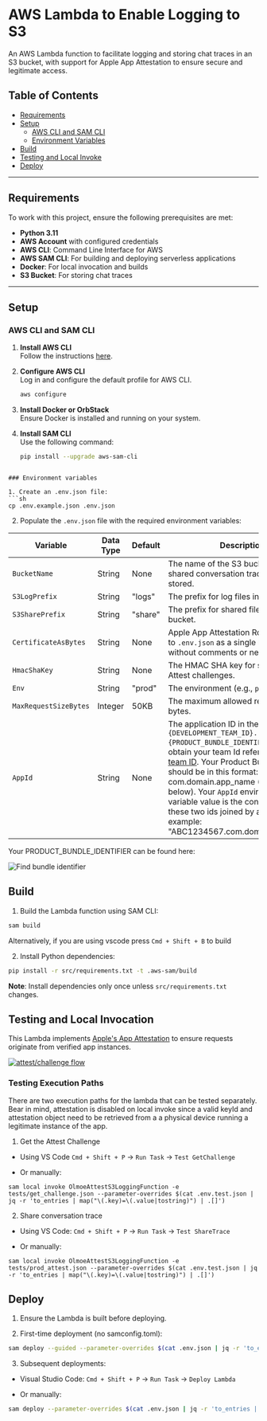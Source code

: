 # AWS Lambda to Enable Logging to S3

An AWS Lambda function to facilitate logging and storing chat traces in an S3 bucket, with support for Apple App Attestation to ensure secure and legitimate access.

## Table of Contents

- [Requirements](#requirements)
- [Setup](#setup)
  - [AWS CLI and SAM CLI](#aws-cli-and-sam-cli)
  - [Environment Variables](#environment-variables)
- [Build](#build)
- [Testing and Local Invoke](#testing-and-local-invoke)
- [Deploy](#deploy)


---

## Requirements

To work with this project, ensure the following prerequisites are met:

- **Python 3.11**
- **AWS Account** with configured credentials
- **AWS CLI**: Command Line Interface for AWS
- **AWS SAM CLI**: For building and deploying serverless applications
- **Docker**: For local invocation and builds
- **S3 Bucket**: For storing chat traces

---

## Setup

### AWS CLI and SAM CLI

1. **Install AWS CLI**  
   Follow the instructions [here](https://aws.amazon.com/cli/).

2. **Configure AWS CLI**  
   Log in and configure the default profile for AWS CLI.
   ```bash
   aws configure
   ```

3. **Install Docker or OrbStack**  
   Ensure Docker is installed and running on your system.

4. **Install SAM CLI**  
   Use the following command:
   ```sh
   pip install --upgrade aws-sam-cli
  ```

### Environment variables

1. Create an .env.json file:
```sh
cp .env.example.json .env.json
```

2. Populate the `.env.json` file with the required environment variables:

|Variable|Data Type|Default|Description|
|---|---|---|---|
|`BucketName`|String|None|The name of the S3 bucket where the shared conversation traces will be stored.|
|`S3LogPrefix`|String|"logs"|The prefix for log files in the S3 bucket.|
|`S3SharePrefix`|String|"share"|The prefix for shared files in the S3 bucket.|
|`CertificateAsBytes`|String|None|Apple App Attestation Root CA, added to `.env.json` as a single line of text without comments or newlines.|
|`HmacShaKey`|String|None|The HMAC SHA key for signing Apple Attest challenges.|
|`Env`|String|"prod"|The environment (e.g., `prod` or `dev`).|
|`MaxRequestSizeBytes`|Integer|50KB|The maximum allowed request size in bytes.|                                                                                                               |
|`AppId`|String|None|The application ID in the format `{DEVELOPMENT_TEAM_ID}.{PRODUCT_BUNDLE_IDENTIFIER}`. To obtain your team Id refer to [Locate your team ID](https://developer.apple.com/help/account/manage-your-team/locate-your-team-id/). Your Product Bundle Identifier should be in this format: com.domain.app_name (See image below). Your `AppId` environment variable value is the concatenation of these two ids joined by a period. For example: "ABC1234567.com.domain.app_name" |

Your PRODUCT_BUNDLE_IDENTIFIER can be found here: 

![Find bundle identifier](https://github.com/user-attachments/assets/45caa505-b699-4283-b561-aa2707078610)

## Build

1. Build the Lambda function using SAM CLI:
```sh
sam build
```

Alternatively, if you are using vscode press `Cmd + Shift + B` to build

2. Install Python dependencies:
```sh
pip install -r src/requirements.txt -t .aws-sam/build
```
**Note**: Install dependencies only once unless `src/requirements.txt` changes.

## Testing and Local Invocation

This Lambda implements [Apple's App Attestation](https://developer.apple.com/documentation/devicecheck/establishing-your-app-s-integrity) to ensure requests originate from verified app instances.

[![attest/challenge flow](https://github.com/user-attachments/assets/d532612b-41de-4cf6-af8b-c443a94686b9)](https://developer.apple.com/documentation/devicecheck/establishing-your-app-s-integrity)

### Testing Execution Paths

There are two execution paths for the lambda that can be tested separately. Bear in mind, attestation is disabled on local invoke since a valid keyId and attestation object need to be retrieved from a a physical device running a legitimate instance of the app.

1. Get the Attest Challenge


- Using VS Code `Cmd + Shift + P` -> `Run Task` -> `Test GetChallenge`

- Or manually:
```shell
sam local invoke OlmoeAttestS3LoggingFunction -e tests/get_challenge.json --parameter-overrides $(cat .env.test.json | jq -r 'to_entries | map("\(.key)=\(.value|tostring)") | .[]')
```

2. Share conversation trace

- Using VS Code: `Cmd + Shift + P` -> `Run Task` -> `Test ShareTrace`

- Or manually:
```shell
sam local invoke OlmoeAttestS3LoggingFunction -e tests/prod_attest.json --parameter-overrides $(cat .env.test.json | jq -r 'to_entries | map("\(.key)=\(.value|tostring)") | .[]')
```

## Deploy

1. Ensure the Lambda is built before deploying.

2.	First-time deployment (no samconfig.toml):
```sh
sam deploy --guided --parameter-overrides $(cat .env.json | jq -r 'to_entries | map("\(.key)=\(.value|tostring)") | .[]')
```

3.	Subsequent deployments:

-	Visual Studio Code:
`Cmd + Shift + P` -> `Run Task` -> `Deploy Lambda`

- Or manually:
```sh
sam deploy --parameter-overrides $(cat .env.json | jq -r 'to_entries | map("\(.key)=\(.value|tostring)") | .[]')
```